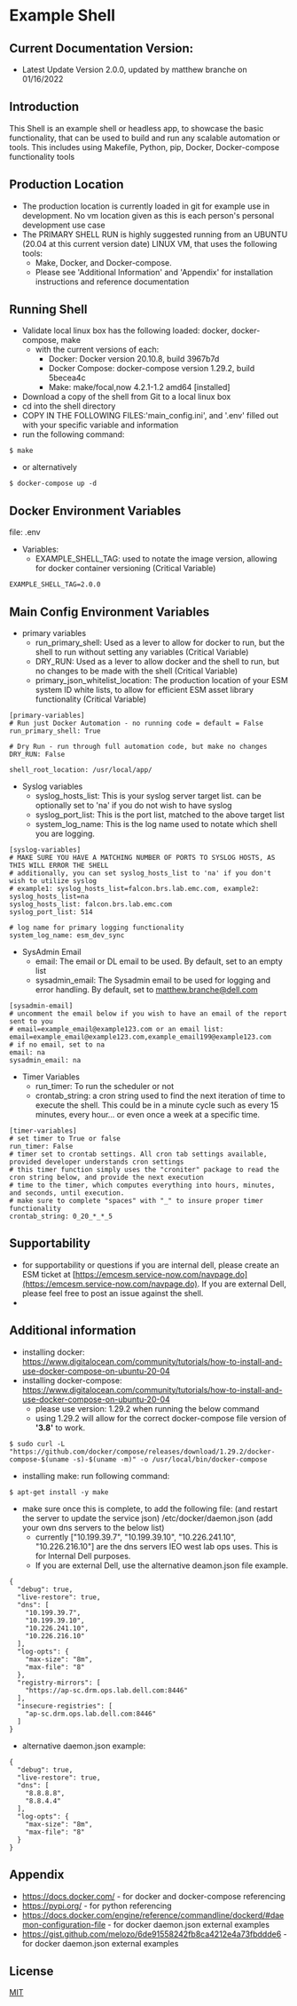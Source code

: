 # Example Shell
## Current Documentation Version:
- Latest Update Version 2.0.0, updated by matthew branche on 01/16/2022

## Introduction
This Shell is an example shell or headless app, to showcase the basic functionality, that can be used to build and run any scalable automation or tools. This includes using Makefile, Python, pip, Docker, Docker-compose functionality tools

## Production Location
- The production location is currently loaded in git for example use in development. No vm location given as this is each person's personal development use case
- The PRIMARY SHELL RUN is highly suggested running from an UBUNTU (20.04 at this current version date) LINUX VM, that uses the following tools:
  - Make, Docker, and Docker-compose.
  - Please see 'Additional Information' and 'Appendix' for installation instructions and reference documentation

## Running Shell
- Validate local linux box has the following loaded: docker, docker-compose, make
    - with the current versions of each: 
        - Docker: Docker version 20.10.8, build 3967b7d
        - Docker Compose: docker-compose version 1.29.2, build 5becea4c
        - Make: make/focal,now 4.2.1-1.2 amd64 [installed]
- Download a copy of the shell from Git to a local linux box
- cd into the shell directory
- COPY IN THE FOLLOWING FILES:'main_config.ini', and '.env' filled out with your specific variable and information
- run the following command:
```
$ make
```
- or alternatively
```
$ docker-compose up -d

```

## Docker Environment Variables
file: .env
- Variables:
    - EXAMPLE_SHELL_TAG: used to notate the image version, allowing for docker container versioning (Critical Variable)
```
EXAMPLE_SHELL_TAG=2.0.0

```

## Main Config Environment Variables
- primary variables
    - run_primary_shell: Used as a lever to allow for docker to run, but the shell to run without setting any variables (Critical Variable)
    - DRY_RUN: Used as a lever to allow docker and the shell to run, but no changes to be made with the shell (Critical Variable)
    - primary_json_whitelist_location: The production location of your ESM system ID white lists, to allow for efficient ESM asset library functionality (Critical Variable)
```
[primary-variables]
# Run just Docker Automation - no running code = default = False
run_primary_shell: True

# Dry Run - run through full automation code, but make no changes
DRY_RUN: False

shell_root_location: /usr/local/app/
```
- Syslog variables
    - syslog_hosts_list: This is your syslog server target list. can be optionally set to 'na' if you do not wish to have syslog
    - syslog_port_list: This is the port list, matched to the above target list
    - system_log_name: This is the log name used to notate which shell you are logging.
```
[syslog-variables]
# MAKE SURE YOU HAVE A MATCHING NUMBER OF PORTS TO SYSLOG HOSTS, AS THIS WILL ERROR THE SHELL
# additionally, you can set syslog_hosts_list to 'na' if you don't wish to utilize syslog
# example1: syslog_hosts_list=falcon.brs.lab.emc.com, example2: syslog_hosts_list=na
syslog_hosts_list: falcon.brs.lab.emc.com
syslog_port_list: 514

# log name for primary logging functionality
system_log_name: esm_dev_sync

```
- SysAdmin Email
    - email: The email or DL email to be used. By default, set to an empty list
    - sysadmin_email: The Sysadmin email to be used for logging and error handling. By default, set to matthew.branche@dell.com
```
[sysadmin-email]
# uncomment the email below if you wish to have an email of the report sent to you
# email=example_email@example123.com or an email list: email=example_email@example123.com,example_email199@example123.com
# if no email, set to na
email: na
sysadmin_email: na
```
- Timer Variables
  - run_timer: To run the scheduler or not
  - crontab_string: a cron string used to find the next iteration of time to execute the shell. This could be in a minute cycle such as every 15 minutes, every hour... or even once a week at a specific time.
```
[timer-variables]
# set timer to True or false
run_timer: False
# timer set to crontab settings. All cron tab settings available, provided developer understands cron settings
# this timer function simply uses the "croniter" package to read the cron string below, and provide the next execution
# time to the timer, which computes everything into hours, minutes, and seconds, until execution.
# make sure to complete "spaces" with "_" to insure proper timer functionality
crontab_string: 0_20_*_*_5
```

## Supportability
- for supportability or questions if you are internal dell, please create an ESM ticket at [https://emcesm.service-now.com/navpage.do](https://emcesm.service-now.com/navpage.do). If you are external Dell, please feel free to post an issue against the shell.
- 
## Additional information
- installing docker: https://www.digitalocean.com/community/tutorials/how-to-install-and-use-docker-compose-on-ubuntu-20-04
- installing docker-compose: https://www.digitalocean.com/community/tutorials/how-to-install-and-use-docker-compose-on-ubuntu-20-04
    - please use version: 1.29.2 when running the below command
    - using 1.29.2 will allow for the correct docker-compose file version of **'3.8'** to work.
```
$ sudo curl -L "https://github.com/docker/compose/releases/download/1.29.2/docker-compose-$(uname -s)-$(uname -m)" -o /usr/local/bin/docker-compose
```
- installing make: run following command:
```
$ apt-get install -y make

```
- make sure once this is complete, to add the following file: (and restart the server to update the service json)
/etc/docker/daemon.json (add your own dns servers to the below list)
  - currently ["10.199.39.7", "10.199.39.10", "10.226.241.10", "10.226.216.10"] are the dns servers IEO west lab ops uses. This is for Internal Dell purposes.
  - If you are external Dell, use the alternative deamon.json file example.
```
{
  "debug": true,
  "live-restore": true,
  "dns": [
    "10.199.39.7",
    "10.199.39.10",
    "10.226.241.10",
    "10.226.216.10"
  ],
  "log-opts": {
    "max-size": "8m",
    "max-file": "8"
  },
  "registry-mirrors": [
    "https://ap-sc.drm.ops.lab.dell.com:8446"
  ],
  "insecure-registries": [
    "ap-sc.drm.ops.lab.dell.com:8446"
  ]
}
```
  - alternative daemon.json example:
```
{
  "debug": true,
  "live-restore": true,
  "dns": [
    "8.8.8.8",
    "8.8.4.4"
  ],
  "log-opts": {
    "max-size": "8m",
    "max-file": "8"
  }
}
```

## Appendix
- https://docs.docker.com/ - for docker and docker-compose referencing
- https://pypi.org/ - for python referencing
- https://docs.docker.com/engine/reference/commandline/dockerd/#daemon-configuration-file - for docker daemon.json external examples
- https://gist.github.com/melozo/6de91558242fb8ca4212e4a73fbddde6 - for docker daemon.json external examples

## License
[MIT](https://choosealicense.com/licenses/mit/)
